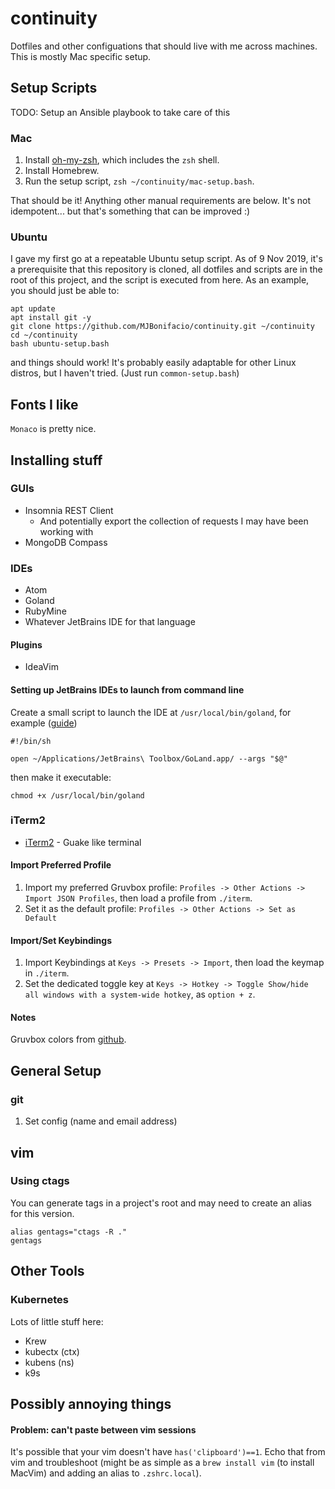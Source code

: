 # continuity
Dotfiles and other configuations that should live with me across machines. This is mostly Mac specific setup.

## Setup Scripts
TODO: Setup an Ansible playbook to take care of this

### Mac
1. Install [oh-my-zsh](https://github.com/robbyrussell/oh-my-zsh), which includes the `zsh` shell.
2. Install Homebrew.
3. Run the setup script, `zsh ~/continuity/mac-setup.bash`.

That should be it! Anything other manual requirements are below. It's not idempotent... but that's something that can be improved :)

### Ubuntu
I gave my first go at a repeatable Ubuntu setup script. As of 9 Nov 2019, it's a prerequisite that this repository is cloned, all dotfiles and scripts are in the root of this project, and the script is executed from here. As an example, you should just be able to:
```
apt update
apt install git -y
git clone https://github.com/MJBonifacio/continuity.git ~/continuity
cd ~/continuity
bash ubuntu-setup.bash
```

and things should work! It's probably easily adaptable for other Linux distros, but I haven't tried. (Just run `common-setup.bash`)

## Fonts I like
`Monaco` is pretty nice.

## Installing stuff
### GUIs
* Insomnia REST Client
  * And potentially export the collection of requests I may have been working with
* MongoDB Compass

### IDEs
* Atom
* Goland
* RubyMine
* Whatever JetBrains IDE for that language

#### Plugins
- IdeaVim

#### Setting up JetBrains IDEs to launch from command line
Create a small script to launch the IDE at `/usr/local/bin/goland`, for example ([guide](https://www.jetbrains.com/help/ruby/working-with-the-ide-features-from-command-line.html#standalone))

```
#!/bin/sh

open ~/Applications/JetBrains\ Toolbox/GoLand.app/ --args "$@"
```

then make it executable:

```
chmod +x /usr/local/bin/goland
```

### iTerm2
* [iTerm2](https://www.iterm2.com) - Guake like terminal
#### Import Preferred Profile
1. Import my preferred Gruvbox profile: `Profiles -> Other Actions -> Import JSON Profiles`, then load a profile from `./iterm`.
2. Set it as the default profile: `Profiles -> Other Actions -> Set as Default`

#### Import/Set Keybindings
1. Import Keybindings at `Keys -> Presets -> Import`, then load the keymap in `./iterm`.
2. Set the dedicated toggle key at `Keys -> Hotkey -> Toggle Show/hide all windows with a system-wide hotkey`, as `option + z`.

#### Notes
Gruvbox colors from [github](https://github.com/morhetz/gruvbox-contrib).

## General Setup

### git
1. Set config (name and email address)

## vim
### Using ctags
You can generate tags in a project's root and may need to create an alias for this version.
```
alias gentags="ctags -R ."
gentags
```

## Other Tools
### Kubernetes
Lots of little stuff here:
- Krew
- kubectx (ctx)
- kubens (ns)
- k9s

## Possibly annoying things
#### Problem: can't paste between vim sessions
It's possible that your vim doesn't have `has('clipboard')==1`. Echo that from vim and troubleshoot (might be as simple as a `brew install vim` (to install MacVim) and adding an alias to `.zshrc.local`).

